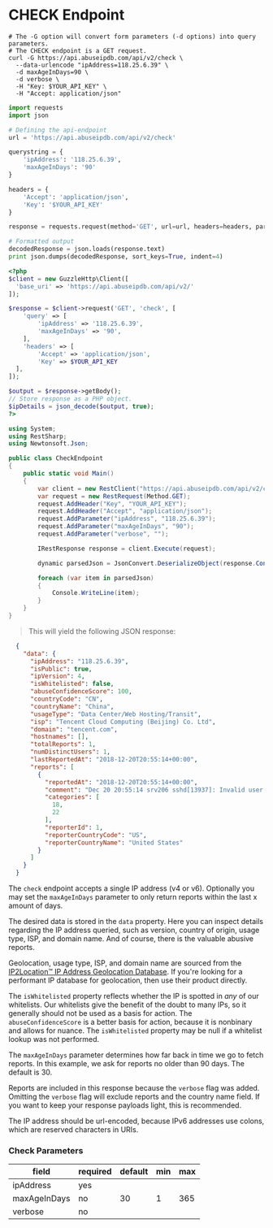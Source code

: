 # CHECK Endpoint

```shell
# The -G option will convert form parameters (-d options) into query parameters.
# The CHECK endpoint is a GET request.
curl -G https://api.abuseipdb.com/api/v2/check \
  --data-urlencode "ipAddress=118.25.6.39" \
  -d maxAgeInDays=90 \
  -d verbose \
  -H "Key: $YOUR_API_KEY" \
  -H "Accept: application/json"
```

```python
import requests
import json

# Defining the api-endpoint
url = 'https://api.abuseipdb.com/api/v2/check'

querystring = {
    'ipAddress': '118.25.6.39',
    'maxAgeInDays': '90'
}

headers = {
    'Accept': 'application/json',
    'Key': '$YOUR_API_KEY'
}

response = requests.request(method='GET', url=url, headers=headers, params=querystring)

# Formatted output
decodedResponse = json.loads(response.text)
print json.dumps(decodedResponse, sort_keys=True, indent=4)
```

```php
<?php
$client = new GuzzleHttp\Client([
  'base_uri' => 'https://api.abuseipdb.com/api/v2/'
]);

$response = $client->request('GET', 'check', [
	'query' => [
		'ipAddress' => '118.25.6.39',
		'maxAgeInDays' => '90',
	],
	'headers' => [
		'Accept' => 'application/json',
		'Key' => $YOUR_API_KEY
  ],
]);

$output = $response->getBody();
// Store response as a PHP object.
$ipDetails = json_decode($output, true);
?>
```

```csharp
using System;
using RestSharp;
using Newtonsoft.Json;

public class CheckEndpoint
{
    public static void Main()
    {
        var client = new RestClient("https://api.abuseipdb.com/api/v2/check");
        var request = new RestRequest(Method.GET);
        request.AddHeader("Key", "YOUR_API_KEY");
        request.AddHeader("Accept", "application/json");
        request.AddParameter("ipAddress", "118.25.6.39");
        request.AddParameter("maxAgeInDays", "90");
        request.AddParameter("verbose", "");

        IRestResponse response = client.Execute(request);

        dynamic parsedJson = JsonConvert.DeserializeObject(response.Content);

        foreach (var item in parsedJson)
        {
            Console.WriteLine(item);
        }
    }
}
```

> This will yield the following JSON response:

```json
  {
    "data": {
      "ipAddress": "118.25.6.39",
      "isPublic": true,
      "ipVersion": 4,
      "isWhitelisted": false,
      "abuseConfidenceScore": 100,
      "countryCode": "CN",
      "countryName": "China",
      "usageType": "Data Center/Web Hosting/Transit",
      "isp": "Tencent Cloud Computing (Beijing) Co. Ltd",
      "domain": "tencent.com",
      "hostnames": [],
      "totalReports": 1,
      "numDistinctUsers": 1,
      "lastReportedAt": "2018-12-20T20:55:14+00:00",
      "reports": [
        {
          "reportedAt": "2018-12-20T20:55:14+00:00",
          "comment": "Dec 20 20:55:14 srv206 sshd[13937]: Invalid user oracle from 118.25.6.39",
          "categories": [
            18,
            22
          ],
          "reporterId": 1,
          "reporterCountryCode": "US",
          "reporterCountryName": "United States"
        }
      ]
    }
  }
```

The `check` endpoint accepts a single IP address (v4 or v6). Optionally you may set the `maxAgeInDays` parameter to only return reports within the last x amount of days.

The desired data is stored in the `data` property. Here you can inspect details regarding the IP address queried, such as version, country of origin, usage type, ISP, and domain name. And of course, there is the valuable abusive reports.

Geolocation, usage type, ISP, and domain name are sourced from the [IP2Location™ IP Address Geolocation Database](https://www.ip2location.com/database/ip2location). If you're looking for a performant IP database for geolocation, then use their product directly.

The `isWhitelisted` property reflects whether the IP is spotted in *any* of our whitelists. Our whitelists give the benefit of the doubt to many IPs, so it generally should not be used as a basis for action. The `abuseConfidenceScore` is a better basis for action, because it is nonbinary and allows for nuance. The `isWhitelisted` property may be null if a whitelist lookup was not performed.

The `maxAgeInDays` parameter determines how far back in time we go to fetch reports. In this example, we ask for reports no older than 90 days. The default is 30.

Reports are included in this response because the `verbose` flag was added. Omitting the `verbose` flag will exclude reports and the country name field. If you want to keep your response payloads light, this is recommended.

The IP address should be url-encoded, because IPv6 addresses use colons, which are reserved characters in URIs.

### Check Parameters

| field        | required | default | min | max |
|--------------|----------|---------|-----|-----|
| ipAddress    | yes      |         |     |     |
| maxAgeInDays | no       | 30      | 1   | 365 |
| verbose      | no       |         |     |     |

